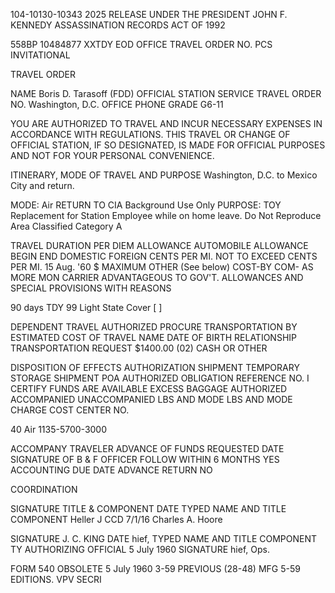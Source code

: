 104-10130-10343 2025 RELEASE UNDER THE PRESIDENT JOHN F. KENNEDY ASSASSINATION RECORDS ACT OF 1992

558BP 10484877
XXTDY EOD OFFICE TRAVEL ORDER NO.
PCS
INVITATIONAL

TRAVEL ORDER

NAME
Boris D. Tarasoff (FDD)
OFFICIAL STATION SERVICE TRAVEL ORDER NO.
Washington, D.C. OFFICE PHONE
GRADE G6-11

YOU ARE AUTHORIZED TO TRAVEL AND INCUR NECESSARY EXPENSES IN ACCORDANCE WITH REGULATIONS. THIS TRAVEL OR
CHANGE OF OFFICIAL STATION, IF SO DESIGNATED, IS MADE FOR OFFICIAL PURPOSES AND NOT FOR YOUR PERSONAL CONVENIENCE.

ITINERARY, MODE OF TRAVEL AND PURPOSE
Washington, D.C. to Mexico City and return.

MODE: Air RETURN TO CIA
Background Use Only
PURPOSE: TOY Replacement for Station Employee while on home leave. Do Not Reproduce
Area Classified Category A

TRAVEL DURATION PER DIEM ALLOWANCE AUTOMOBILE ALLOWANCE
BEGIN END DOMESTIC FOREIGN CENTS PER MI.
NOT TO EXCEED CENTS PER MI.
15 Aug. '60 $ MAXIMUM OTHER (See below) COST-BY COM- AS MORE
MON CARRIER ADVANTAGEOUS
TO GOV'T.
ALLOWANCES AND SPECIAL PROVISIONS WITH REASONS

90 days TDY
99
Light State Cover
[ ]

DEPENDENT TRAVEL AUTHORIZED PROCURE TRANSPORTATION BY ESTIMATED COST OF TRAVEL
NAME DATE OF BIRTH RELATIONSHIP TRANSPORTATION REQUEST $1400.00 (02)
CASH OR OTHER

DISPOSITION OF EFFECTS
AUTHORIZATION
SHIPMENT TEMPORARY
STORAGE
SHIPMENT POA AUTHORIZED
OBLIGATION REFERENCE NO.
I CERTIFY FUNDS ARE AVAILABLE
EXCESS BAGGAGE AUTHORIZED
ACCOMPANIED UNACCOMPANIED
LBS AND MODE LBS AND MODE CHARGE COST CENTER NO.

40 Air
1135-5700-3000

ACCOMPANY TRAVELER ADVANCE OF FUNDS REQUESTED DATE SIGNATURE OF B & F OFFICER
FOLLOW WITHIN 6 MONTHS
YES ACCOUNTING DUE DATE
ADVANCE RETURN NO

COORDINATION

SIGNATURE TITLE & COMPONENT DATE TYPED NAME AND TITLE COMPONENT
Heller J CCD 7/1/16 Charles A. Hoore

SIGNATURE J. C. KING DATE hief,
TYPED NAME AND TITLE COMPONENT
TY AUTHORIZING OFFICIAL 5 July 1960
SIGNATURE
hief, Ops.

FORM 540 OBSOLETE 5 July 1960
3-59 PREVIOUS (28-48)
MFG 5-59 EDITIONS.
VPV
SECRI
